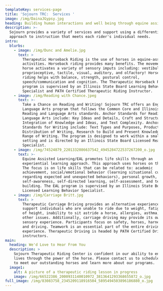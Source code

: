 ```yaml
---
templateKey: services-page
title: 'Sojourn TRC:  Services '
image: /img/DainaJGypsy.jpg
heading: Building human interactions and well being through equine assisted activities.
description: >-
  Sojourn provides a variety of services and support using a differentiated
  approach to instruction that meets each rider's individual needs.
intro:
  blurbs:
    - image: /img/Dunc and Amelie.jpg
      text: >
        Therapeutic Horseback Riding is the use of horses in equine-assisted
        activities. Horseback riding provides many benefits. The movement of the
        horse activates a variety of sensory imputs including: vestibular,
        proprioceptive, tactile, visual, auditory, and olfactory! Horseback
        riding helps with balance, strength, postural control,
        speech/communication and cognition. The Therapeutic Horseback Riding
        program is supervised by an Illinois State Board Learning Behavior
        Specialist and PATH Certified Therapeutic Riding Instructor.
    - image: /img/Reading with Chance.jpeg
      text: >-
        Take a Chance on Reading and Writing! Sojourn TRC offers an English
        Language Arts program that follows the Common Core and Illinois State
        Reading and Language Arts standards. Anchor Standards for Reading and
        Language Arts include: Key Ideas and Details, Craft and Structure,
        Integration of Knowledge and Ideas, and Text Complexity. Anchor
        Standards for Writing include: Text Types and Purposes, Production and
        Distribution of Writing, Research to Build and Present Knowledge, and
        Range of Writing. The program is designed to work within a small group
        setting and is directed by an Illinois State Board Licensed Reading
        Specialist. 
    - image: /img/74524879_2201332086637542_4945284722537267200_o.jpg
      text: >-
        Equine Assisted Learning/EAL promotes life skills through an
        experiential learning approach. This approach uses horses on the ground.
        The focus is on life skills that can be related to: academic
        achievement, social/emotional behavior (learning situational cues
        regarding expected and unexpected behaviors), personal growth,
        self-awareness, self-directed learning, self-assessment, and team
        building. The EAL program is supervised by an Illinois State Board
        Licensed Learning Behavior Specialist. 
    - image: /img/Carriage Britt.jpg
      text: >
        Therapeutic Carriage Driving provides an alternative experience that may
        support individuals who are unable to ride due to weight, fatigue, fear
        of height, inability to sit astride a horse, allergies, asthma, and
        other issues. Additionally, carriage driving may provide its own, unique
        sensory experience. Participants focus on safety, horses, harnessing,
        and driving. Teamwork is an essential part of the entire driving
        experience. Therapeutic Driving is headed by PATH Certified Driving
        instructors. 
main:
  heading: We'd Love to Hear From You
  description: >
    Sojourn Therapeutic Riding Center is confident in our ability to enhance
    lives through the power of the horse. Please contact us to schedule a visit
    to meet our outstanding horses and learn more about our programs. 
  image1:
    alt: A picture of a therapeutic riding lesson in progress
    image: /img/66522386_2000931140010972_3813641293368655872_o.jpg
full_image: /img/83083758_2345209118916504_5895494503896186880_o.jpg
---
```


